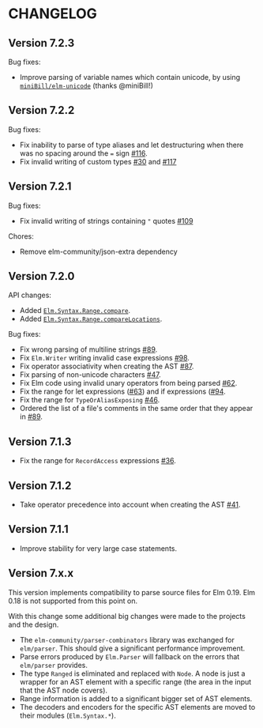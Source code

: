 # CHANGELOG

## Version 7.2.3

Bug fixes:
* Improve parsing of variable names which contain unicode, by using [`miniBill/elm-unicode`](https://package.elm-lang.org/packages/miniBill/elm-unicode/latest/) (thanks @miniBill!)

## Version 7.2.2

Bug fixes:
* Fix inability to parse of type aliases and let destructuring when there was no spacing around the `=` sign [#116](https://github.com/stil4m/elm-syntax/pull/116).
* Fix invalid writing of custom types [#30](https://github.com/stil4m/elm-syntax/issues/30) and [#117](https://github.com/stil4m/elm-syntax/issues/117)

## Version 7.2.1

Bug fixes:
* Fix invalid writing of strings containing `"` quotes [#109](https://github.com/stil4m/elm-syntax/issues/109)

Chores:
- Remove elm-community/json-extra dependency

## Version 7.2.0

API changes:
* Added [`Elm.Syntax.Range.compare`](https://package.elm-lang.org/packages/stil4m/elm-syntax/7.2.0/Elm-Syntax-Range#compare).
* Added [`Elm.Syntax.Range.compareLocations`](https://package.elm-lang.org/packages/stil4m/elm-syntax/7.2.0/Elm-Syntax-Range#compareLocations).

Bug fixes:
* Fix wrong parsing of multiline strings [#89](https://github.com/stil4m/elm-syntax/issues/89).
* Fix `Elm.Writer` writing invalid case expressions [#98](https://github.com/stil4m/elm-syntax/issues/98).
* Fix operator associativity when creating the AST [#87](https://github.com/stil4m/elm-syntax/issues/87).
* Fix parsing of non-unicode characters [#47](https://github.com/stil4m/elm-syntax/issues/47).
* Fix Elm code using invalid unary operators from being parsed [#62](https://github.com/stil4m/elm-syntax/issues/62).
* Fix the range for let expressions ([#63](https://github.com/stil4m/elm-syntax/issues/63)) and if expressions ([#94](https://github.com/stil4m/elm-syntax/issues/94).
* Fix the range for `TypeOrAliasExposing` [#46](https://github.com/stil4m/elm-syntax/issues/46).
* Ordered the list of a file's comments in the same order that they appear in [#89](https://github.com/stil4m/elm-syntax/issues/89).

## Version 7.1.3

* Fix the range for `RecordAccess` expressions [#36](https://github.com/stil4m/elm-syntax/pull/36).

## Version 7.1.2

* Take operator precedence into account when creating the AST [#41](https://github.com/stil4m/elm-syntax/issues/41).

## Version 7.1.1

* Improve stability for very large case statements.

## Version 7.x.x

This version implements compatibility to parse source files for Elm 0.19.
Elm 0.18 is not supported from this point on.

With this change some additional big changes were made to the projects and the design.

* The `elm-community/parser-combinators` library was exchanged for `elm/parser`. This should give a significant performance improvement.
* Parse errors produced by `Elm.Parser` will fallback on the errors that `elm/parser` provides.
* The type `Ranged` is eliminated and replaced with `Node`. A node is just a wrapper for an AST element with a specific range (the area in the input that the AST node covers).
* Range information is added to a significant bigger set of AST elements.
* The decoders and encoders for the specific AST elements are moved to their modules (`Elm.Syntax.*`).
